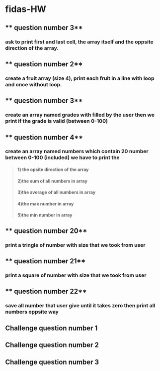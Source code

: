 # fidas-HW
## ** question number 3**
### ask to print first and last cell, the array itself and the oppsite direction of the array.
## ** question number 2**
### create a fruit array (size 4), print each fruit in a line with loop and once without loop.
## ** question number 3**
### create an array named grades with filled by the user then we print if the grade is valid (between 0-100)
## ** question number 4**
### create an array named numbers which contain 20 number between 0-100 (included) we have to print the 
> #### 1) the opsite direction of the array 
> #### 2)the sum of all numbers in array
> #### 3)the average of all numbers in array
> #### 4)the max number in array
> #### 5)the min number in array
## ** question number 20**
### print a tringle of number with size that we took from user 
## ** question number 21**
### print a square of number with size that we took from user 
## ** question number 22**
### save all number that user give until it takes zero then print all numbers oppsite way

## **Challenge question number 1**

## **Challenge question number 2**

## **Challenge question number 3**
